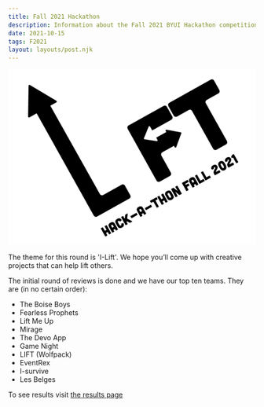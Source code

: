 ```yaml
---
title: Fall 2021 Hackathon
description: Information about the Fall 2021 BYUI Hackathon competition.
date: 2021-10-15
tags: F2021
layout: layouts/post.njk
---
```


<div><img src="/img/f21-ilift-logo_600.png" alt="Fall 2021 theme: I lift" class="f21-logo"></div>

<!-- ![img/f21-hackathon-logo.jpg](../../img/f21-ilift-logo.png "Fall 2021 theme: I lift") -->

The theme for this round is 'I-Lift'. We hope you’ll come up with creative projects that can help lift others.

The initial round of reviews is done and we have our top ten teams. They are (in no certain order):

- The Boise Boys
- Fearless Prophets
- Lift Me Up
- Mirage
- The Devo App
- Game Night
- LIFT (Wolfpack)
- EventRex
- I-survive
- Les Belges

To see results visit [the results page](/fall2021/)
